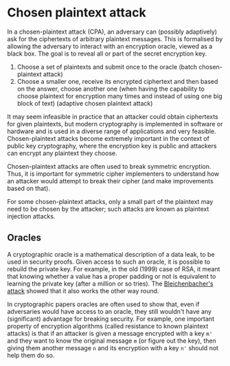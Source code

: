 # Chosen plaintext attack

In a chosen-plaintext attack (CPA), an adversary can (possibly adaptively) ask for the ciphertexts of arbitrary 
plaintext messages. This is formalised by allowing the adversary to interact with an encryption oracle, viewed as 
a black box. The goal is to reveal all or part of the secret encryption key.

1. Choose a set of plaintexts and submit once to the oracle (batch chosen-plaintext attack)
2. Choose a smaller one, receive its encrypted ciphertext and then based on the answer, 
choose another one (when having the capability to choose plaintext for encryption many 
times and instead of using one big block of text) (adaptive chosen plaintext attack)

It may seem infeasible in practice that an attacker could obtain ciphertexts for given plaintexts, but modern 
cryptography is implemented in software or hardware and is used in a diverse range of applications and very feasible. 
Chosen-plaintext attacks become extremely important in the context of public key cryptography, where the encryption 
key is public and attackers can encrypt any plaintext they choose.

Chosen-plaintext attacks are often used to break symmetric encryption. Thus, it is important for symmetric 
cipher implementers to understand how an attacker would attempt to break their cipher (and make improvements based 
on that).

For some chosen-plaintext attacks, only a small part of the plaintext may need to be chosen by the attacker; 
such attacks are known as plaintext injection attacks.

## Oracles

A cryptographic oracle is a mathematical description of a data leak, to be used in security proofs. Given access 
to such an oracle, it is possible to rebuild the private key. For example, in the old (1999) case of RSA, it meant 
that knowing whether a value has a proper padding or not is equivalent to learning the private key (after a million 
or so tries). The [Bleichenbacher's attack](https://asecuritysite.com/encryption/c_c3) showed that it also works 
the other way round.

In cryptographic papers oracles are often used to show that, even if adversaries would have access to an oracle, 
they still wouldn't have any (significant) advantage for breaking security. For example, one important property of 
encryption algorithms (called resistance to known plaintext attacks) is that if an attacker is given a message 
encrypted with a key `m'` and they want to know the original message `m` (or figure out the key), then giving them 
another message `n` and its encryption with a key `n'` should not help them do so.
